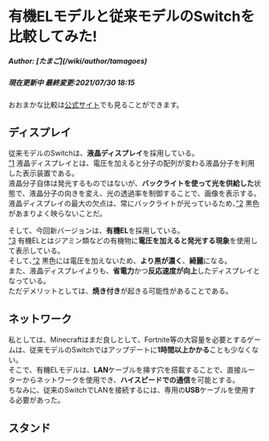 # 有機ELモデルと従来モデルのSwitchを比較してみた!
<h5>Author: [たまご](/wiki/author/tamagoes)</h5>
<h5>現在更新中
最終変更:2021/07/30 18:15</h5>

おおまかな比較は[公式サイト](https://www.nintendo.co.jp/hardware/switch/compare/index.html)でも見ることができます。

## ディスプレイ
従来モデルのSwitchは、**液晶ディスプレイ**を採用している。  
[”1](https://www.weblio.jp/content/%E6%B6%B2%E6%99%B6%E3%83%87%E3%82%A3%E3%82%B9%E3%83%97%E3%83%AC%E3%82%A4) 液晶ディスプレイとは、電圧を加えると分子の配列が変わる液晶分子を利用した表示装置である。  
液晶分子自体は発光するものではないが、**バックライトを使って光を供給した**状態で、液晶分子の向きを変え、光の透過率を制御することで、画像を表示する。  
液晶ディスプレイの最大の欠点は、常にバックライトが光っているため、[”2](https://www.youtube.com/watch?v=DS_S5fHRAHI) 黒色があまりよく映らないことだ。  

そして、今回新バージョンは、**有機EL**を採用している。  
[”3](https://www.weblio.jp/content/%E6%9C%89%E6%A9%9FEL) 有機ELとはジアミン類などの有機物に**電圧を加えると発光する現象**を使用して表示している。  
そして、[”2](https://www.youtube.com/watch?v=DS_S5fHRAHI) 黒色には電圧を加えないため、**より黒が濃く**、**綺麗**になる。  
また、液晶ディスプレイよりも、**省電力**かつ**反応速度が向上**したディスプレイとなっている。  
ただデメリットとしては、**焼き付き**が起きる可能性があることである。

## ネットワーク
私としては、Minecraftはまだ良しとして、Fortnite等の大容量を必要とするゲームは、従来モデルのSwitchではアップデートに**1時間以上かかる**ことも少なくない。  
そこで、有機ELモデルは、**LAN**ケーブルを挿す穴を搭載することで、直接ルーターからネットワークを使用でき、**ハイスピードでの通信**を可能とする。  
ちなみに、従来のSwitchでLANを接続するには、専用の**USB**ケーブルを使用する必要があった。

## スタンド
